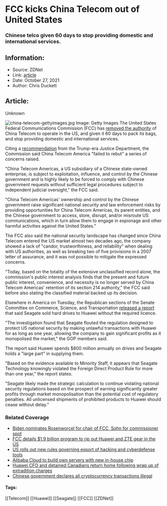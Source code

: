 # FCC kicks China Telecom out of United States
### Chinese telco given 60 days to stop providing domestic and international services.

## Information:
+ Source: ZDNet
+ Link: [article](https://www.zdnet.com/article/fcc-kicks-china-telecom-out-of-united-states/)
+ Date: October 27, 2021
+ Author: Chris Duckett


## Article:
Unknown

![china-telecom-gettyimages.jpg](https://www.zdnet.com/a/img/resize/0b04c2be8eae351d10d7fb316c802d6a6a9e3dc6/2021/10/27/687e143f-f9fd-4e5b-8314-d163be2092b8/china-telecom-gettyimages.jpg?fit=bounds&auto=webp)
 Image: Getty Images
 The United States Federal Communications Commission (FCC) has [removed the authority](https://www.fcc.gov/document/fcc-revokes-china-telecom-americas-telecom-services-authority) of China Telecom to operate in the US, and given it 60 days to pack its bags, and stop providing domestic and international services. 

Citing a [recommendation](https://www.justice.gov/opa/pr/executive-branch-agencies-recommend-fcc-revoke-and-terminate-china-telecom-s-authorizations) from the Trump-era Justice Department, the Commission said China Telecom America "failed to rebut" a series of concerns raised. 

"China Telecom Americas, a US subsidiary of a Chinese state-owned enterprise, is subject to exploitation, influence, and control by the Chinese government and is highly likely to be forced to comply with Chinese government requests without sufficient legal procedures subject to independent judicial oversight," the FCC said. 

"China Telecom Americas' ownership and control by the Chinese government raise significant national security and law enforcement risks by providing opportunities for China Telecom Americas, its parent entities, and the Chinese government to access, store, disrupt, and/or misroute US communications, which in turn allow them to engage in espionage and other harmful activities against the United States." 

The FCC also said the national security landscape has changed since China Telecom entered the US market almost two decades ago, the company showed a lack of "candor, trustworthiness, and reliability" when dealing with US authorities, as well as breaking two of five provisions in a 2007 letter of assurance, and it was not possible to mitigate the expressed concerns.

"Today, based on the totality of the extensive unclassified record alone, the commission's public interest analysis finds that the present and future public interest, convenience, and necessity is no longer served by China Telecom Americas' retention of its section 214 authority," the FCC said before also stating the classified material backed up its decision. 

Elsewhere in America on Tuesday, the Republican sections of the Senate Committee on Commerce, Science, and Transportation [released a report](https://www.commerce.senate.gov/2021/10/committee-investigation-suggests-leading-technology-company-violated-huawei-related-rule) that said Seagate sold hard drives to Huawei without the required licence. 






"The investigation found that Seagate flouted the regulation designed to protect US national security by making unlawful transactions with Huawei for as long as one year, allowing the company to gain significant profits as it monopolised the market," the GOP members said. 

The report said Huawei spends $800 million annually on drives and Seagate holds a "large part" in supplying them. 

"Based on the evidence available to Minority Staff, it appears that Seagate Technology knowingly violated the Foreign Direct Product Rule for more than one year," the report states. 

"Seagate likely made the strategic calculation to continue violating national security regulations based on the prospect of earning significantly greater profits through market monopolisation than the potential cost of regulatory penalties. All unlicensed shipments of prohibited products to Huawei should cease without delay." 

### Related Coverage

* [Biden nominates Rosenworcel for chair of FCC, Sohn for commissioner spot](/article/biden-nominates-rosenworcel-for-chair-of-fcc/)
* [FCC details $1.9 billion program to rip out Huawei and ZTE gear in the US](/article/fcc-details-1-9-billion-program-to-rip-out-huawei-and-zte-gear-in-the-us/)
* [US rolls out new rules governing export of hacking and cyberdefense tools](/article/us-rolls-out-new-rules-governing-export-of-hacking-cyberdefense-tools/)
* [Alibaba Cloud to build own servers with new in-house chip](/article/alibaba-cloud-to-build-own-servers-with-new-in-house-chip/)
* [Huawei CFO and detained Canadians return home following wrap up of extradition charges](/article/huawei-cfo-and-detained-canadians-return-home-following-wrap-up-of-extradition-charges/)
* [Chinese government declares all cryptocurrency transactions illegal](/article/chinese-government-declares-all-cryptocurrency-transactions-illegal/)





#### Tags:
[[Telecom]] [[Huawei]] [[Seagate]] [[FCC]] [[ZDNet]]

